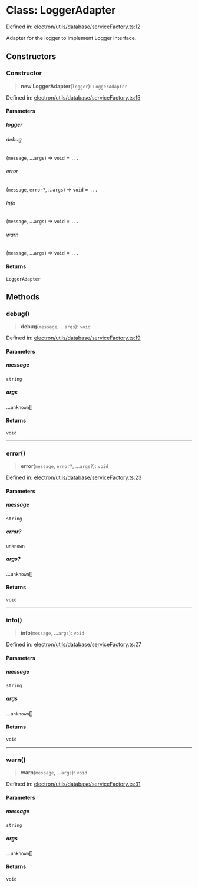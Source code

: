 # Class: LoggerAdapter

Defined in: [electron/utils/database/serviceFactory.ts:12](https://github.com/Nick2bad4u/Uptime-Watcher/blob/2a45eeb1723f8f7089001af2c92aa07d82dfe7e4/electron/utils/database/serviceFactory.ts#L12)

Adapter for the logger to implement Logger interface.

## Constructors

### Constructor

> **new LoggerAdapter**(`logger`): `LoggerAdapter`

Defined in: [electron/utils/database/serviceFactory.ts:15](https://github.com/Nick2bad4u/Uptime-Watcher/blob/2a45eeb1723f8f7089001af2c92aa07d82dfe7e4/electron/utils/database/serviceFactory.ts#L15)

#### Parameters

##### logger

###### debug

(`message`, ...`args`) => `void` = `...`

###### error

(`message`, `error?`, ...`args`) => `void` = `...`

###### info

(`message`, ...`args`) => `void` = `...`

###### warn

(`message`, ...`args`) => `void` = `...`

#### Returns

`LoggerAdapter`

## Methods

### debug()

> **debug**(`message`, ...`args`): `void`

Defined in: [electron/utils/database/serviceFactory.ts:19](https://github.com/Nick2bad4u/Uptime-Watcher/blob/2a45eeb1723f8f7089001af2c92aa07d82dfe7e4/electron/utils/database/serviceFactory.ts#L19)

#### Parameters

##### message

`string`

##### args

...`unknown`[]

#### Returns

`void`

***

### error()

> **error**(`message`, `error?`, ...`args?`): `void`

Defined in: [electron/utils/database/serviceFactory.ts:23](https://github.com/Nick2bad4u/Uptime-Watcher/blob/2a45eeb1723f8f7089001af2c92aa07d82dfe7e4/electron/utils/database/serviceFactory.ts#L23)

#### Parameters

##### message

`string`

##### error?

`unknown`

##### args?

...`unknown`[]

#### Returns

`void`

***

### info()

> **info**(`message`, ...`args`): `void`

Defined in: [electron/utils/database/serviceFactory.ts:27](https://github.com/Nick2bad4u/Uptime-Watcher/blob/2a45eeb1723f8f7089001af2c92aa07d82dfe7e4/electron/utils/database/serviceFactory.ts#L27)

#### Parameters

##### message

`string`

##### args

...`unknown`[]

#### Returns

`void`

***

### warn()

> **warn**(`message`, ...`args`): `void`

Defined in: [electron/utils/database/serviceFactory.ts:31](https://github.com/Nick2bad4u/Uptime-Watcher/blob/2a45eeb1723f8f7089001af2c92aa07d82dfe7e4/electron/utils/database/serviceFactory.ts#L31)

#### Parameters

##### message

`string`

##### args

...`unknown`[]

#### Returns

`void`
